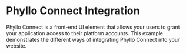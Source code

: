 # Phyllo Connect Integration

Phyllo Connect is a front-end UI element that allows your users to grant your application access to their platform accounts. This example demonstrates the different ways of integrating Phyllo Connect into your website.

<br>
